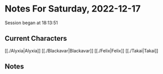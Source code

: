# Notes For Saturday, 2022-12-17
Session began at 18:13:51
## Current Characters
[[./Alyxia|Alyxia]]
[[./Blackavar|Blackavar]]
[[./Felix|Felix]]
[[./Takai|Takai]]
## Notes
